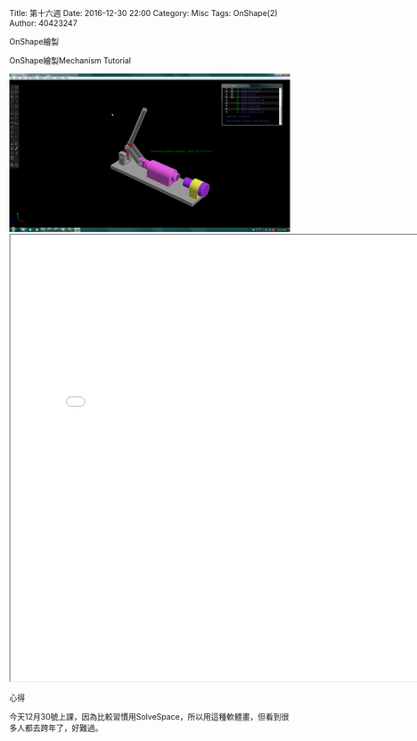 Title: 第十六週
Date: 2016-12-30 22:00
Category: Misc
Tags: OnShape(2)
Author: 40423247

OnShape繪製

<!-- PELICAN_END_SUMMARY -->


<p>OnShape繪製Mechanism Tutorial<p>

<img src="../data/w16.png" width="800" />
<iframe src="./../data/23556633.html" width="800"  height="800"/></iframe>










<p>心得<p>

今天12月30號上課，因為比較習慣用SolveSpace，所以用這種軟體畫，但看到很多人都去跨年了，好難過。





